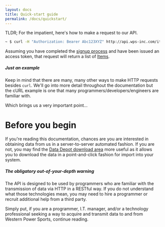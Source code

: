 ```yaml
---
layout: docs
title: Quick-start guide
permalink: /docs/quickstart/
---
```


TLDR; For the impatient, here's how to make a request to our API.

```sh
~ $ curl -H "Authorization: Bearer Abc123XYZ" http://api.wps-inc.com/items
```

Assuming you have completed the [signup process][Signup] and have been issued an access token, that request will return a list of [Items][Items].

<div class="note info">
  <h5>Just an example</h5>
  <p>Keep in mind that there are many, many other ways to make HTTP requests besides <code>curl</code>. We'll go into more detail throughout the documentation but the cURL example is one 
  that many programmers/developers/engineers are familiar with.</p>
</div>

Which brings us a very important point...

# Before you begin
If you're reading this documentation, chances are you are interested in obtaining data from us in a server-to-server automated fashion. If you are not, you may find the 
[Data Depot download area][Data Depot] more useful as it allows you to download the data in a point-and-click fashion for import into your system.

<div class="note warning">
  <h5>The obligatory out-of-your-depth warning</h5>
  <p>The API is designed to be used by programmers who are familiar with the transmission of data via HTTP in a RESTful way. If you do not understand what those technologies mean, 
  you may need to hire a programmer or recruit additional help from a third party.</p>
</div>

Simply put, if you are a programmer, I.T. manager, and/or a technology professional seeking a way to acquire and transmit data to and from Western Power Sports, 
continue reading.

[Signup]: /
[Items]: /
[Data Depot]: http://www.wps-inc.com/data-depot
